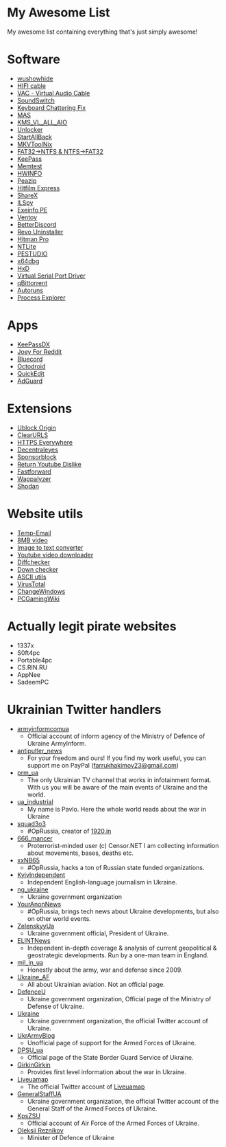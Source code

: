 # My Awesome List

My awesome list containing everything that's just simply awesome!

# Software
- [wushowhide](https://www.majorgeeks.com/mg/getmirror/wushowhide,1.html)
- [HIFI cable](http://vincent.burel.free.fr/VirtualAudioApps/HiFiCableAsioBridgeSetup_v1007.zip)
- [VAC - Virtual Audio Cable](https://vac.muzychenko.net/en/)
- [SoundSwitch](https://soundswitch.aaflalo.me/)
- [Keyboard Chattering Fix](https://www.softpedia.com/get/System/System-Miscellaneous/Keyboard-Chattering-Fix.shtml)
- [MAS](https://github.com/massgravel/Microsoft-Activation-Scripts)
- [KMS_VL_ALL_AIO](https://github.com/abbodi1406/KMS_VL_ALL_AIO)
- [Unlocker](https://filehippo.com/download_unlocker/)
- [StartAllBack](https://www.startallback.com/)
- [MKVToolNix](https://mkvtoolnix.download/downloads.html)
- [FAT32->NTFS & NTFS->FAT32](https://www.diskpart.com/AOMEI-n2f.html)
- [KeePass](https://keepass.info/)
- [Memtest](https://www.memtest86.com/)
- [HWINFO](https://www.hwinfo.com/)
- [Peazip](https://peazip.github.io/)
- [Hitfilm Express](https://fxhome.com/product/hitfilm-express)
- [ShareX](https://getsharex.com/)
- [ILSpy](https://github.com/icsharpcode/ILSpy)
- [Exeinfo PE](http://exeinfo.booomhost.com/)
- [Ventoy](https://www.ventoy.net/en/index.html)
- [BetterDiscord](https://betterdiscord.app/)
- [Revo Uninstaller](https://www.revouninstaller.com/)
- [Hitman Pro](https://www.hitmanpro.com/en-us)
- [NTLite](https://www.ntlite.com/download/)
- [PESTUDIO](https://www.winitor.com/)
- [x64dbg](https://x64dbg.com/)
- [HxD](https://mh-nexus.de/en/hxd/)
- [Virtual Serial Port Driver](https://www.eltima.com/products/vspdxp/)
- [qBittorrent](https://www.qbittorrent.org/)
- [Autoruns](https://docs.microsoft.com/en-us/sysinternals/downloads/autoruns)
- [Process Explorer](https://docs.microsoft.com/en-us/sysinternals/downloads/process-explorer)

# Apps
- [KeePassDX](https://play.google.com/store/apps/details?id=com.kunzisoft.keepass.free)
- [Joey For Reddit](https://play.google.com/store/apps/details?id=o.o.joey)
- [Bluecord](https://bluesmods.com/bluecord/)
- [Octodroid](https://f-droid.org/en/packages/com.gh4a/)
- [QuickEdit](https://play.google.com/store/apps/details?id=com.rhmsoft.edit)
- [AdGuard](https://adguard.com/en/adguard-android/overview.html)

# Extensions
- [Ublock Origin](https://chrome.google.com/webstore/detail/ublock-origin/cjpalhdlnbpafiamejdnhcphjbkeiagm)
- [ClearURLS](https://chrome.google.com/webstore/detail/clearurls/lckanjgmijmafbedllaakclkaicjfmnk)
- [HTTPS Everywhere](https://chrome.google.com/webstore/detail/https-everywhere/gcbommkclmclpchllfjekcdonpmejbdp)
- [Decentraleyes](https://chrome.google.com/webstore/detail/decentraleyes/ldpochfccmkkmhdbclfhpagapcfdljkj)
- [Sponsorblock](https://chrome.google.com/webstore/detail/sponsorblock-for-youtube/mnjggcdmjocbbbhaepdhchncahnbgone)
- [Return Youtube Dislike](https://chrome.google.com/webstore/detail/return-youtube-dislike/gebbhagfogifgggkldgodflihgfeippi)
- [Fastforward](https://chrome.google.com/webstore/detail/fastforward/icallnadddjmdinamnolclfjanhfoafe)
- [Wappalyzer](https://chrome.google.com/webstore/detail/wappalyzer-technology-pro/gppongmhjkpfnbhagpmjfkannfbllamg)
- [Shodan](https://chrome.google.com/webstore/detail/shodan/jjalcfnidlmpjhdfepjhjbhnhkbgleap)

# Website utils
- [Temp-Email](https://temp-mail.org/)
- [8MB video](https://8mb.video/)
- [Image to text converter](https://www.prepostseo.com/image-to-text)
- [Youtube video downloader](https://yt1s.io/)
- [Diffchecker](https://www.diffchecker.com/)
- [Down checker](https://downforeveryoneorjustme.com/)
- [ASCII utils](https://www.asciitohex.com/)
- [VirusTotal](https://www.virustotal.com/)
- [ChangeWindows](https://changewindows.org/timeline)
- [PCGamingWiki](https://www.pcgamingwiki.com/wiki/Home)

# Actually legit pirate websites
- 1337x
- S0ft4pc
- Portable4pc
- CS.RIN.RU
- AppNee
- SadeemPC

# Ukrainian Twitter handlers
* [armyinformcomua](https://twitter.com/armyinformcomua)
  * Official account of inform agency of the Ministry of Defence of Ukraine ArmyInform.
* [antiputler_news](https://twitter.com/antiputler_news)
  * For your freedom and ours! If you find my work useful, you can support me on PayPal (farrukhakimov23@gmail.com)
* [prm_ua](https://twitter.com/prm_ua)
  * The only Ukrainian TV channel that works in infotainment format. With us you will be aware of the main events of Ukraine and the world.
* [ua_industrial](https://twitter.com/ua_industrial)
  * My name is Pavlo. Here the whole world reads about the war in Ukraine
* [squad3o3](https://twitter.com/squad3o3)
  * #OpRussia, creator of [1920.in](https://1920.in/)
* [666_mancer](https://twitter.com/666_mancer)
  * Proterrorist-minded user (c) Censor.NET I am collecting information about movements, bases, deaths etc.
* [xxNB65](https://twitter.com/xxNB65)
  * #OpRussia, hacks a ton of Russian state funded organizations.
* [KyivIndependent](https://twitter.com/KyivIndependent)
  * Independent English-language journalism in Ukraine.
* [ng_ukraine](https://twitter.com/ng_ukraine)
  * Ukraine government organization
* [YourAnonNews](https://twitter.com/YourAnonNews)
  * #OpRussia, brings tech news about Ukraine developments, but also on other world events.
* [ZelenskyyUa](https://twitter.com/ZelenskyyUa)
  * Ukraine government official, President of Ukraine.
* [ELINTNews](https://twitter.com/ELINTNews)
  * Independent in-depth coverage & analysis of current geopolitical & geostrategic developments. Run by a one-man team in England.
* [mil_in_ua](https://twitter.com/mil_in_ua)
  * Honestly about the army, war and defense since 2009.
* [Ukraine_AF](https://twitter.com/Ukraine_AF)
  * All about Ukrainian aviation. Not an official page.
* [DefenceU](https://twitter.com/DefenceU)
  * Ukraine government organization, Official page of the Ministry of Defense of Ukraine.
* [Ukraine](https://twitter.com/Ukraine)
  * Ukraine government organization, the official Twitter account of Ukraine.
* [UkrArmyBlog](https://twitter.com/UkrArmyBlog)
  * Unofficial page of support for the Armed Forces of Ukraine.
* [DPSU_ua](https://twitter.com/DPSU_ua)
  * Official page of the State Border Guard Service of Ukraine.
* [GirkinGirkin](https://twitter.com/GirkinGirkin)
  * Provides first level information about the war in Ukraine.
* [Liveuamap](https://twitter.com/Liveuamap)
  * The official Twitter account of [Liveuamap](https://liveuamap.com/)
* [GeneralStaffUA](https://twitter.com/GeneralStaffUA)
  * Ukraine government organization, the official Twitter account of the General Staff of the Armed Forces of Ukraine.
* [KpsZSU](https://twitter.com/KpsZSU)
  * Official account of Air Force of the Armed Forces of Ukraine.
* [Oleksii Reznikov](https://twitter.com/oleksiireznikov)
  * Minister of Defence of Ukraine
